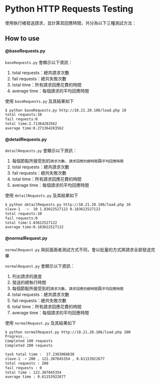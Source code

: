 # Python HTTP Requests Testing

使用執行緒發送請求，並計算其回應時間，共分為以下三種測試方法：

## How to use

#### @baseRequests.py

`baseRequests.py` 會顯示以下資訊：
1. total requests：總共請求次數
2. fail requests：總共失敗次數
3. total time：所有請求回應花費的時間
4. average time：每個請求的平均回應時間

使用 `baseRequests.py` 及其結果如下
```sh
$ python baseRequests.py http://10.21.20.106/load.php 10
total requests:10
fail requests:0
total time:2.71364283562
average time:0.271364283562
```

#### @detailRequests.py

`detailRequests.py` 會顯示以下資訊：
1. 每個節點所接受到的`請求次數`、`請求回應的總時間`與`平均回應時間`
2. total requests：總共請求次數
3. fail requests：總共失敗次數
4. total time：所有請求回應花費的時間
5. average time：每個請求的平均回應時間

使用 `detailRequests.py` 及其結果如下
```sh
$ python detailRequests.py http://10.21.20.106/load.php 10
slave-1  ->  10 1.83622527122 0.183622527122
total requests:10
fail requests:0
total time:1.83622527122
average time:0.183622527122
```

#### @normalRequest.py

`normalRequest.py` 與前面兩者測試方式不同，會以批量的方式將請求全部發送完畢

`normalRequest.py` 會顯示以下資訊：
1. 列出請求的進度
2. 發送的總執行時間
3. 每個節點所接受到的`請求次數`、`請求回應的總時間`與`平均回應時間`
4. total requests：總共請求次數
5. fail requests：總共失敗次數
6. total time：所有請求回應花費的時間
7. average time：每個請求的平均回應時間

使用 `normalRequest.py` 及其結果如下
```sh
$ python normalRequest.py http://10.21.20.106/load.php 200
Progress...
Completed 100 requests
Completed 200 requests

task total time :  17.2303068638
slave-1 -> 200 , 122.307845354 , 0.61153922677
total requests : 200
fail requests : 0
total time : 122.307845354
average time : 0.61153922677
```
